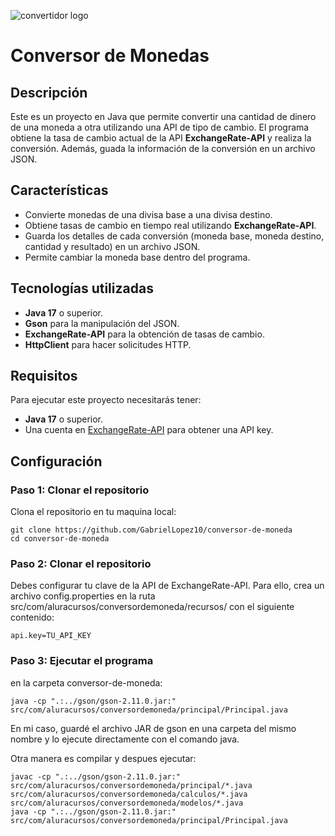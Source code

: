 ![convertidor logo](https://res.cloudinary.com/dfzw74nlk/image/upload/v1728926616/viw7kkf1zeamkicojjzs.jpg)

# Conversor de Monedas

## Descripción
Este es un proyecto en Java que permite convertir una cantidad de dinero de una moneda a otra
utilizando una API de tipo de cambio. El programa obtiene la tasa de cambio actual de la API **ExchangeRate-API**
y realiza la conversión. Además, guada la información de la conversión en un archivo JSON.

## Características
- Convierte monedas de una divisa base a una divisa destino.
- Obtiene tasas de cambio en tiempo real utilizando **ExchangeRate-API**.
- Guarda los detalles de cada conversión (moneda base, moneda destino, cantidad y resultado) en un archivo JSON.
- Permite cambiar la moneda base dentro del programa.

## Tecnologías utilizadas
- **Java 17** o superior.
- **Gson** para la manipulación del JSON.
- **ExchangeRate-API** para la obtención de tasas de cambio.
- **HttpClient** para hacer solicitudes HTTP.

## Requisitos

Para ejecutar este proyecto necesitarás tener:

- **Java 17** o superior.
- Una cuenta en [ExchangeRate-API](https://www.exchangerate-api.com/) para obtener una API key.

## Configuración

### Paso 1: Clonar el repositorio

Clona el repositorio en tu maquina local:

```
git clone https://github.com/GabrielLopez10/conversor-de-moneda
cd conversor-de-moneda
```

### Paso 2: Clonar el repositorio

Debes configurar tu clave de la API de ExchangeRate-API. 
Para ello, crea un archivo config.properties en la ruta src/com/aluracursos/conversordemoneda/recursos/ con el siguiente contenido:

```
api.key=TU_API_KEY
```

### Paso 3: Ejecutar el programa

en la carpeta conversor-de-moneda:

```
java -cp ".:../gson/gson-2.11.0.jar:" src/com/aluracursos/conversordemoneda/principal/Principal.java
```
En mi caso, guardé el archivo JAR de gson en una carpeta del mismo nombre y lo ejecute directamente con el comando java.

Otra manera es compilar y despues ejecutar:

```
javac -cp ".:../gson/gson-2.11.0.jar:" src/com/aluracursos/conversordemoneda/principal/*.java src/com/aluracursos/conversordemoneda/calculos/*.java src/com/aluracursos/conversordemoneda/modelos/*.java
java -cp ".:../gson/gson-2.11.0.jar:" src/com/aluracursos/conversordemoneda/principal/Principal.java
```